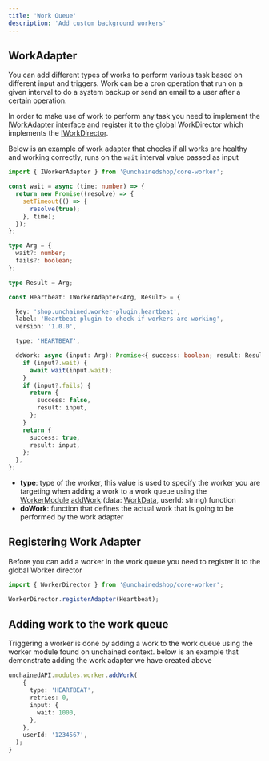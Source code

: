 ```yaml
---
title: 'Work Queue'
description: 'Add custom background workers'
---
```


## WorkAdapter

You can add different types of works to perform various task based on different input and triggers. Work can be a cron operation that run on a given interval to do a system backup or send an email to a user after a certain operation.

In order to make use of work to perform any task you need to implement the [IWorkAdapter](https://docs.unchained.shop/types/types/worker.IWorkerAdapter.html) interface and register it to the global WorkDirector which implements the [IWorkDirector](https://docs.unchained.shop/types/types/worker.IWorkerDirector.html).

Below is an example of work adapter that checks if all works are healthy and working correctly, runs on the  `wait` interval value passed as input


```typescript
import { IWorkerAdapter } from '@unchainedshop/core-worker';

const wait = async (time: number) => {
  return new Promise((resolve) => {
    setTimeout(() => {
      resolve(true);
    }, time);
  });
};

type Arg = {
  wait?: number;
  fails?: boolean;
};

type Result = Arg;

const Heartbeat: IWorkerAdapter<Arg, Result> = {

  key: 'shop.unchained.worker-plugin.heartbeat',
  label: 'Heartbeat plugin to check if workers are working',
  version: '1.0.0',

  type: 'HEARTBEAT',

  doWork: async (input: Arg): Promise<{ success: boolean; result: Result }> => {
    if (input?.wait) {
      await wait(input.wait);
    }
    if (input?.fails) {
      return {
        success: false,
        result: input,
      };
    }
    return {
      success: true,
      result: input,
    };
  },
};

```
- **type**: type of the worker, this value is used to specify the worker you are targeting when adding a work to a work queue using the [WorkerModule](https://docs.unchained.shop/types/types/worker.WorkerModule.html).[addWork](https://docs.unchained.shop/types/types/worker.WorkerModule.html#__type.addWork):(data: [WorkData](https://docs.unchained.shop/types/interfaces/worker.WorkData.html), userId: string) function
- **doWork**: function that defines the actual work that is going to be performed by the work adapter

## Registering Work Adapter
Before you can add a worker in the work queue you need to register it to the global Worker director

```typescript
import { WorkerDirector } from '@unchainedshop/core-worker';

WorkerDirector.registerAdapter(Heartbeat);
```

## Adding work to the work queue

Triggering a worker is done by adding a work to the work queue using the worker module found on unchained context. below is an example that demonstrate adding the work adapter we have created above

```typescript  
unchainedAPI.modules.worker.addWork(
    {
      type: 'HEARTBEAT',
      retries: 0,
      input: {
        wait: 1000,
      },
    },
    userId: '1234567',
  );
}

```